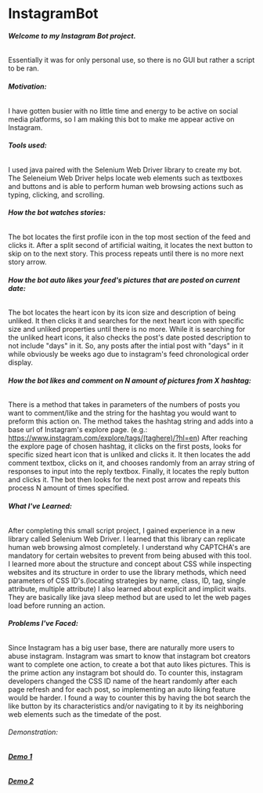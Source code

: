 # InstagramBot  
###### **Welcome to my Instagram Bot project.**  
Essentially it was for only personal use, so there is no GUI but rather a script to be ran. 

###### **Motivation:**  
I have gotten busier with no little time and energy to be active on social media platforms, so I am making this bot to make me appear active on Instagram.

###### **Tools used:**  
I used java paired with the Selenium Web Driver library to create my bot. The Seleneium Web Driver helps locate web elements such as textboxes and buttons and is able to perform human web browsing actions such as typing, clicking, and scrolling.

###### **How the bot watches stories:**  
The bot locates the first profile icon in the top most section of the feed and clicks it. After a split second of artificial waiting, it locates the next button to skip on to the next story. This process repeats until there is no more next story arrow.

###### **How the bot auto likes your feed's pictures that are posted on current date:**  
The bot locates the heart icon by its icon size and description of being unliked. It then clicks it and searches for the next heart icon with specific size and unliked properties until there is no more. While it is searching for the unliked heart icons, it also checks the post's date posted description to not include "days" in it. So, any posts after the intial post with "days" in it while obviously be weeks ago due to instagram's feed chronological order display.

###### **How the bot likes and comment on N amount of pictures from X hashtag:**  
There is a method that takes in parameters of the numbers of posts you want to comment/like and the string for the hashtag you would want to preform this action on. The method takes the hashtag string and adds into a base url of Instagram's explore page. (e.g.: https://www.instagram.com/explore/tags/(taghere)/?hl=en) After reaching the explore page of chosen hashtag, it clicks on the first posts, looks for specific sized heart icon that is unliked and clicks it. It then locates the add comment textbox, clicks on it, and chooses randomly from an array string of responses to input into the reply textbox. Finally, it locates the reply button and clicks it. The bot then looks for the next post arrow and repeats this process N amount of times specified.

###### **What I've Learned:**  
After completing this small script project, I gained experience in a new library called Selenium Web Driver. I learned that this library can replicate human web browsing almost completely. I understand why CAPTCHA's are mandatory for certain websites to prevent from being abused with this tool. I learned more about the structure and concept about CSS while inspecting websites and its structure in order to use the library methods, which need parameters of CSS ID's.(locating strategies by name, class, ID, tag, single attribute, multiple attribute) I also learned about explicit and implicit waits. They are basically like java sleep method but are used to let the web pages load before running an action.

###### **Problems I've Faced:**  
Since Instagram has a big user base, there are naturally more users to abuse instagram. Instagram was smart to know that instagram bot creators want to complete one action, to create a bot that auto likes pictures. This is the prime action any instagram bot should do. To counter this, instagram developers changed the CSS ID name of the heart randomly after each page refresh and for each post, so implementing an auto liking feature would be harder. I found a way to counter this by having the bot search the like button by its characteristics and/or navigating to it by its neighboring web elements such as the timedate of the post.  

###### Demonstration:  
###### **[Demo 1](https://youtu.be/QxQyZRhagPw)**
###### **[Demo 2](https://youtu.be/ylplxg9aTJM)**

